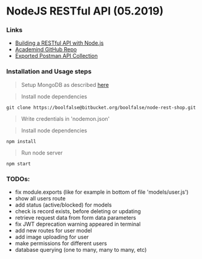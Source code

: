 
# NodeJS RESTful API (05.2019)

### Links
* [Building a RESTful API with Node.js](https://www.youtube.com/playlist?list=PL55RiY5tL51q4D-B63KBnygU6opNPFk_q)
* [Academind GitHub Repo](https://github.com/academind/node-restful-api-tutorial)
* [Exported Postman API Collection](https://www.getpostman.com/collections/21c6774616c9b3f01540)



### Installation and Usage steps

> Setup MongoDB as described [here](https://www.youtube.com/watch?v=WDrU305J1yw&list=PL55RiY5tL51q4D-B63KBnygU6opNPFk_q&index=6)

> Install node dependencies
```shell
git clone https://boolfalse@bitbucket.org/boolfalse/node-rest-shop.git
```

> Write credentials in 'nodemon.json'

> Install node dependencies
```shell
npm install
```

> Run node server
```shell
npm start
```


### TODOs:

* fix module.exports (like for example in bottom of file 'models/user.js')
* show all users route
* add status (active/blocked) for models
* check is record exists, before deleting or updating
* retrieve request data from form data parameters
* fix JWT deprecation warning appeared in terminal
* add new routes for user model
* add image uploading for user
* make permissions for different users
* database querying (one to many, many to many, etc)


